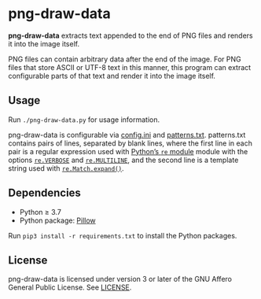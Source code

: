 png-draw-data
=============

**png-draw-data** extracts text appended to the end of PNG files and renders it
into the image itself.

PNG files can contain arbitrary data after the end of the image. For PNG files
that store ASCII or UTF-8 text in this manner, this program can extract
configurable parts of that text and render it into the image itself.

Usage
-----

Run `./png-draw-data.py` for usage information.

png-draw-data is configurable via [config.ini](config.ini) and
[patterns.txt](patterns.txt). patterns.txt contains pairs of lines, separated
by blank lines, where the first line in each pair is a regular expression used
with [Python’s `re` module][re] module with the options [`re.VERBOSE`] and
[`re.MULTILINE`], and the second line is a template string used with
[`re.Match.expand()`][expand].

[re]: https://docs.python.org/3/library/re.html
[`re.VERBOSE`]: https://docs.python.org/3/library/re.html#re.VERBOSE
[`re.MULTILINE`]: https://docs.python.org/3/library/re.html#re.MULTILINE
[expand]: https://docs.python.org/3/library/re.html#re.Match.expand

Dependencies
------------

* Python ≥ 3.7
* Python package: [Pillow]

Run `pip3 install -r requirements.txt` to install the Python packages.

[Pillow]: https://pypi.org/project/Pillow

License
-------

png-draw-data is licensed under version 3 or later of the GNU Affero General
Public License. See [LICENSE](LICENSE).
